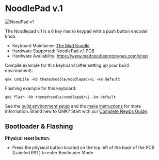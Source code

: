 # NoodlePad v.1

![NoodPad v1](https://i.imgur.com/dmThaHq.jpg)

The Noodlepad v.1 is a 8 key macro keypad with a push button encoder knob.

* Keyboard Maintainer: [The Mad Noodle](https://github.com/The-Mad-Noodle)
* Hardware Supported: NoodlePad v.1 PCB
* Hardware Availability: https://www.madnoodleprototypes.com/shop


Compile example for this keyboard (after setting up your build environment):

    qmk compile -kb themadnoodle/noodlepad/v1 -km default

Flashing example for this keyboard:

    qmk flash -kb themadnoodle/noodlepad/v1 -km default

See the [build environment setup](https://docs.qmk.fm/#/getting_started_build_tools) and the [make instructions](https://docs.qmk.fm/#/getting_started_make_guide) for more information. Brand new to QMK? Start with our [Complete Newbs Guide](https://docs.qmk.fm/#/newbs).

## Bootloader & Flashing


**Physical reset button**: 

* Press the physical button located on the top left of the back of the PCB (Labeled RST) to enter Bootloader Mode
